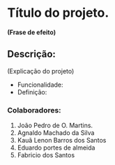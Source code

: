 # Título do projeto.
**(Frase de efeito)** 

## Descrição:
(Explicação do projeto)

<ul>
<li> Funcionalidade: </li>
<li> Definição: </li>
</ul>

### Colaboradores:

<ol>
  <li>João Pedro de O. Martins.</li>
  <li>Agnaldo Machado da Silva</li>
  <li>Kauã Lenon Barros dos Santos</li>
  <li>Eduardo portes de almeida</li>
  <li>Fabricio dos Santos</li>
<ol>

